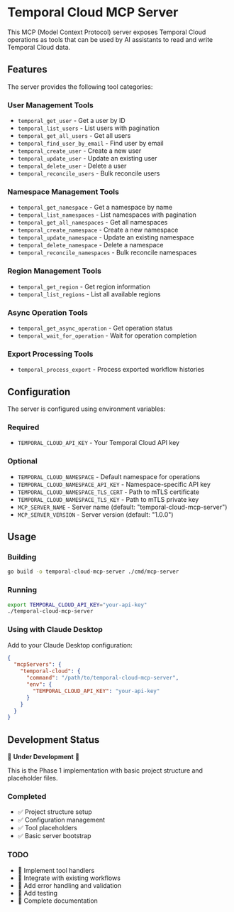 # Temporal Cloud MCP Server

This MCP (Model Context Protocol) server exposes Temporal Cloud operations as tools that can be used by AI assistants to read and write Temporal Cloud data.

## Features

The server provides the following tool categories:

### User Management Tools
- `temporal_get_user` - Get a user by ID
- `temporal_list_users` - List users with pagination
- `temporal_get_all_users` - Get all users
- `temporal_find_user_by_email` - Find user by email
- `temporal_create_user` - Create a new user
- `temporal_update_user` - Update an existing user
- `temporal_delete_user` - Delete a user
- `temporal_reconcile_users` - Bulk reconcile users

### Namespace Management Tools
- `temporal_get_namespace` - Get a namespace by name
- `temporal_list_namespaces` - List namespaces with pagination
- `temporal_get_all_namespaces` - Get all namespaces
- `temporal_create_namespace` - Create a new namespace
- `temporal_update_namespace` - Update an existing namespace
- `temporal_delete_namespace` - Delete a namespace
- `temporal_reconcile_namespaces` - Bulk reconcile namespaces

### Region Management Tools
- `temporal_get_region` - Get region information
- `temporal_list_regions` - List all available regions

### Async Operation Tools
- `temporal_get_async_operation` - Get operation status
- `temporal_wait_for_operation` - Wait for operation completion

### Export Processing Tools
- `temporal_process_export` - Process exported workflow histories

## Configuration

The server is configured using environment variables:

### Required
- `TEMPORAL_CLOUD_API_KEY` - Your Temporal Cloud API key

### Optional
- `TEMPORAL_CLOUD_NAMESPACE` - Default namespace for operations
- `TEMPORAL_CLOUD_NAMESPACE_API_KEY` - Namespace-specific API key
- `TEMPORAL_CLOUD_NAMESPACE_TLS_CERT` - Path to mTLS certificate
- `TEMPORAL_CLOUD_NAMESPACE_TLS_KEY` - Path to mTLS private key
- `MCP_SERVER_NAME` - Server name (default: "temporal-cloud-mcp-server")
- `MCP_SERVER_VERSION` - Server version (default: "1.0.0")

## Usage

### Building
```bash
go build -o temporal-cloud-mcp-server ./cmd/mcp-server
```

### Running
```bash
export TEMPORAL_CLOUD_API_KEY="your-api-key"
./temporal-cloud-mcp-server
```

### Using with Claude Desktop
Add to your Claude Desktop configuration:
```json
{
  "mcpServers": {
    "temporal-cloud": {
      "command": "/path/to/temporal-cloud-mcp-server",
      "env": {
        "TEMPORAL_CLOUD_API_KEY": "your-api-key"
      }
    }
  }
}
```

## Development Status

🚧 **Under Development** 🚧

This is the Phase 1 implementation with basic project structure and placeholder files. 

### Completed
- ✅ Project structure setup
- ✅ Configuration management
- ✅ Tool placeholders
- ✅ Basic server bootstrap

### TODO
- 🔄 Implement tool handlers
- 🔄 Integrate with existing workflows
- 🔄 Add error handling and validation
- 🔄 Add testing
- 🔄 Complete documentation